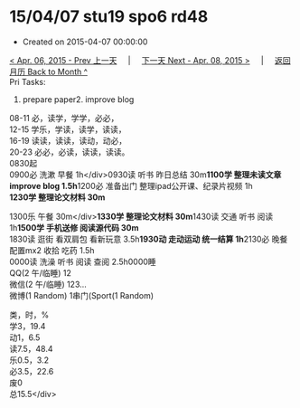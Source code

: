 # 15/04/07 stu19 spo6 rd48

* Created on 2015-04-07 00:00:00

[&lt; Apr. 06, 2015 - Prev 上一天](d06.md)     \|     [下一天 Next - Apr. 08, 2015 &gt;](d08.md)     \|     [返回月历 Back to Month ^](index.md)   
Pri Tasks:  
1. prepare paper2. improve blog  
  
08-11 必，读学，学学，必必，  
12-15 学乐，学读，读学，读读，  
16-19 读读，读读，读动，动必，  
20-23 必必，必读，读读，读读。  
0830起  
0900必 洗漱 早餐 1h&lt;/div&gt;0930读 听书 昨日总结 30m**1100学 整理未读文章 improve blog 1.5h**1200必 准备出门 整理ipad公开课、纪录片视频 1h  
**1230学 整理论文材料 30m**  
  
1300乐 午餐 30m&lt;/div&gt;**1330学 整理论文材料 30m**1430读 交通 听书 阅读 1h**1500学 手机送修 阅读源代码 30m**  
1830读 逛街 看双肩包 看新玩意 3.5h**1930动 走动运动 统一结算 1h**2130必 晚餐 配置mx2 收拾 吃药 1.5h  
0000读 洗澡 听书 阅读 查阅 2.5h0000睡  
QQ\(2 午/临睡\) 12  
微信\(2 午/临睡\) 123…  
微博\(1 Random\) 1串门\(Sport\(1 Random\)  
  
类，时，%  
学3，19.4  
动1，6.5  
读7.5，48.4  
乐0.5，3.2  
必3.5，22.6  
废0  
总15.5&lt;/div&gt;

